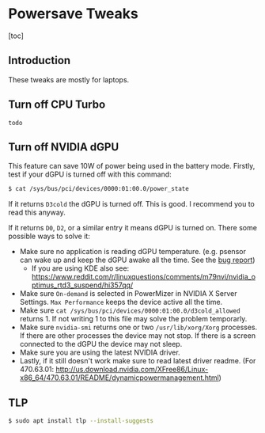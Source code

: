 # Powersave Tweaks

[toc]

## Introduction

These tweaks are mostly for laptops.



## Turn off CPU Turbo

`todo`



## Turn off NVIDIA dGPU

This feature can save 10W of power being used in the battery mode. Firstly, test if your dGPU is turned off with this command:

```bash
$ cat /sys/bus/pci/devices/0000:01:00.0/power_state
```

If it returns `D3cold` the dGPU is turned off. This is good. I recommend you to read this anyway.

If it returns `D0`, `D2`, or a similar entry it means dGPU is turned on. There some possible ways to solve it:

- Make sure no application is reading dGPU temperature. (e.g. psensor can wake up and keep the dGPU awake all the time. See the [bug report](https://bugs.launchpad.net/ubuntu/+source/psensor/+bug/1943087))
  - If you are using KDE also see: https://www.reddit.com/r/linuxquestions/comments/m79nvi/nvidia_optimus_rtd3_suspend/hi357qq/
- Make sure `On-demand` is selected in PowerMizer in NVIDIA X Server Settings. `Max Performance` keeps the device active all the time.
- Make sure `cat /sys/bus/pci/devices/0000:01:00.0/d3cold_allowed` returns 1. If not writing 1 to this file may solve the problem temporarly.
- Make sure `nvidia-smi` returns one or two `/usr/lib/xorg/Xorg` processes. If there are other processes the device may not stop. If there is a screen connected to the dGPU the device may not sleep.
- Make sure you are using the latest NVIDIA driver.
- Lastly, if it still doesn't work make sure to read latest driver readme. (For 470.63.01: http://us.download.nvidia.com/XFree86/Linux-x86_64/470.63.01/README/dynamicpowermanagement.html)



## TLP

```bash
$ sudo apt install tlp --install-suggests
```

